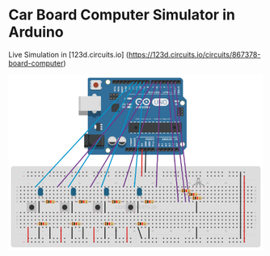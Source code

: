 # Car Board Computer Simulator in Arduino

Live Simulation in [123d.circuits.io] (https://123d.circuits.io/circuits/867378-board-computer)

![schematic](https://github.com/RobertoDebarba/car-board-computer/blob/master/schematic.png)
